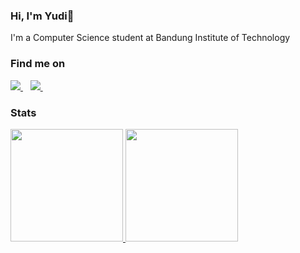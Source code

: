 ### Hi, I'm Yudi👋

I'm a Computer Science student at Bandung Institute of Technology

### Find me on
<a href="https://www.linkedin.com/in/yudi-alfayat-6371781b8/">
    <img src="https://img.shields.io/badge/linkedin-%230077B5.svg?&style=for-the-badge&logo=linkedin&logoColor=white" />
</a>&nbsp;&nbsp;
<a href="https://instagram.com/yudi.alfayat">
    <img src="https://img.shields.io/badge/instagram-%23E4405F.svg?&style=for-the-badge&logo=instagram&logoColor=white" />        
</a>&nbsp;&nbsp;

### Stats
<p align="left">
<a href="https://github.com/yudialfayat">
  <img height="180em" src="https://github-readme-stats.vercel.app/api?username=yudialfayat&show_icons=true&theme=radical&count_private=true&custom_title=Yudi's GitHub Stats"/>
  <img height="180em" src="https://github-readme-stats.vercel.app/api/top-langs?username=yudialfayat&show_icons=true&locale=en&layout=compact&langs_count=8&theme=radical"/>
</a>
</p>
